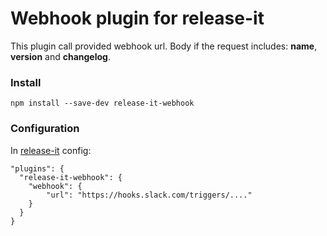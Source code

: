 # Webhook plugin for release-it

This plugin call provided webhook url. Body if the request includes: **name**, **version** and **changelog**.

### Install

```
npm install --save-dev release-it-webhook
```

### Configuration

In [release-it](https://github.com/release-it/release-it) config:

```
"plugins": {
  "release-it-webhook": {
	"webhook": {
		"url": "https://hooks.slack.com/triggers/...."
	}
  }
}
```
